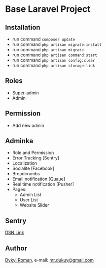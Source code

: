 # Base Laravel Project

## Installation
+ run command ``` composer update ```
+ run command ``` php artisan migrate:install ```
+ run command ``` php artisan migrate ```
+ run command ``` php artisan command:start ```
+ run command ``` php artisan config:clear ```
+ run command ``` php artisan storage:link ```
## Roles
+ Super-admin
+ Admin

## Permission
+ Add new admin

## Adminka
+ Role and Permission
+ Error Tracking [Sentry]
+ Localization
+ Socialite [Facebook]
+ Breadcrumbs
+ Email notification [Quaue]
+ Real time notification [Pusher]
+ Pages:
  * Admin List
  * User List
  * Website Slider
  
## Sentry
[DSN Link](https://e9ebbd88548a441288393c457ec90441@sentry.io/3235)

  
  
## Author
[Dykyi Roman](https://www.linkedin.com/in/roman-dykyi-43428543/), e-mail: [mr.dukuy@gmail.com](mailto:mr.dukuy@gmail.com)
